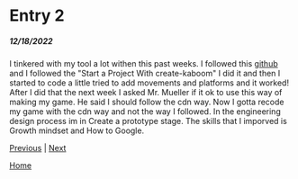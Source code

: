 # Entry 2
##### 12/18/2022

I tinkered with my tool a lot withen this past weeks. I followed this [github](https://github.com/replit/kaboom) and I followed the "Start a Project With create-kaboom" I did it and then I started to code a little tried to add movements and platforms and it worked! After I did that the next week I asked Mr. Mueller if it ok to use this way of making my game. He said I should follow the cdn way. Now I gotta recode my game with the cdn way and not the way I followed. In the engineering design process im in Create a prototype stage. The skills that I imporved is Growth mindset and How to Google. 

[Previous](entry01.md) | [Next](entry03.md)

[Home](../README.md)
